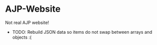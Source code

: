# AJP-Website
Not real AJP website!

* TODO: Rebuild JSON data so items do not swap between arrays and objects :(